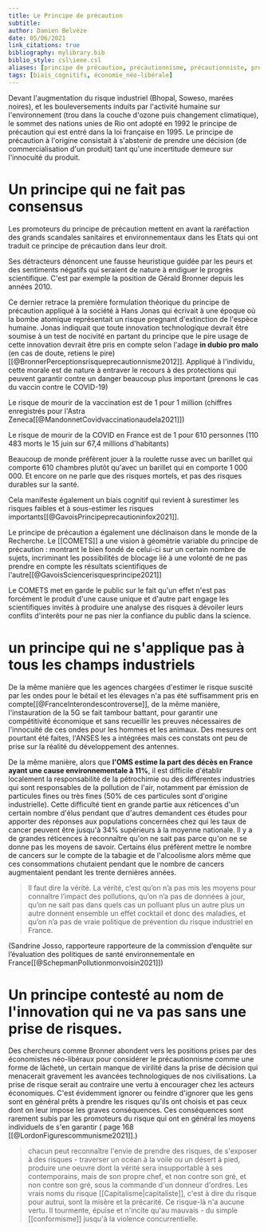 ```yaml
---
title: Le Principe de précaution
subtitle:
author: Damien Belvèze
date: 05/06/2021
link_citations: true
bibliography: mylibrary.bib
biblio_style: csl\ieee.csl
aliases: [principe de précaution, précautionnisme, précautionniste, précautionnistes]
tags: [biais_cognitifs, économie_néo-libérale]
---
```


Devant l'augmentation du risque industriel (Bhopal, Soweso, marées noires), et les bouleversements induits par l'activité humaine sur l'environnement (trou dans la couche d'ozone puis changement climatique), le sommet des nations unies de Rio ont adopté en 1992 le principe de précaution qui est entré dans la loi française en 1995. Le principe de précaution à l'origine consistait à s'abstenir de prendre une décision (de commercialisation d'un produit) tant qu'une incertitude demeure sur l'innocuité du produit. 

# Un principe qui ne fait pas consensus

Les promoteurs du principe de précaution mettent en avant la raréfaction des grands scandales sanitaires et environnementaux dans les Etats qui ont traduit ce principe de précaution dans leur droit. 

Ses détracteurs dénoncent une fausse heuristique guidée par les peurs et des sentiments négatifs qui seraient de nature à endiguer le progrès scientifique. C'est par exemple la position de Gérald Bronner depuis les années 2010.

Ce dernier retrace la première formulation théorique du principe de précaution appliqué à la société à Hans Jonas qui écrivait à une époque où la bombe atomique représentait un risque pregnant d'extinction de l'espèce humaine. Jonas indiquait que toute innovation technologique devrait être soumise à un test de nocivité en partant du principe que le pire usage de cette innovation devrait être pris en compte selon l'adage **in dubio pro malo** (en cas de doute, retiens le pire)[[@BronnerPerceptionsrisqueprecautionnisme2012]]. 
Appliqué à l'individu, cette morale est de nature à entraver le recours à des protections qui peuvent garantir contre un danger beaucoup plus important (prenons le cas du vaccin contre le COVID-19)

Le risque de mourir de la vaccination est de 1 pour 1 million (chiffres enregistrés pour l'Astra Zeneca[[@MandonnetCovidvaccinationaudela2021]])

Le risque de mourir de la COVID en France est de 1 pour 610 personnes (110 483 morts le 15 juin sur 67,4 millions d'habitants)

Beaucoup de monde préfèrent jouer à la roulette russe avec un barillet qui comporte 610 chambres plutôt qu'avec un barillet qui en comporte 1 000 000. Et encore on ne parle que des risques mortels, et pas des risques durables sur la santé. 

Cela manifeste également un biais cognitif qui revient à surestimer les risques faibles et à sous-estimer les risques importants[[@GavoisPrincipeprecautioninfox2021]].



Le principe de précaution a également une déclinaison dans le monde de la Recherche. Le [[COMETS]] a une vision à géométrie variable du principe de précaution : montrant le bien fondé de celui-ci sur un certain nombre de sujets, incriminant les possibilités de blocage lié à une volonté de ne pas prendre en compte les résultats scientifiques de l'autre[[@GavoisSciencerisquesprincipe2021]]

Le COMETS met en garde le public sur le fait qu'un effet n'est pas forcément le produit d'une cause unique et d'autre part engage les  scientifiques invités à produire une analyse des risques à dévoiler leurs conflits d'interêts pour ne pas nier la confiance du public dans la science. 

# un principe qui ne s'applique pas à tous les champs industriels

De la même manière que les agences chargées d'estimer le risque suscité par les ondes pour le bétail et les élevages n'a pas été suffisamment pris en compte[[@FranceInterondescontroverse]], de la même manière, l'instauration de la 5G se fait tambour battant, pour garantir une compétitivité économique et sans recueillir les preuves nécessaires de l'innocuité de ces ondes pour les hommes et les animaux. 
Des mesures ont pourtant été faites, l'ANSES les a intégrées mais ces constats ont peu de prise sur la réalité du développement des antennes. 

De la même manière, alors que **l'OMS estime la part des décès en France ayant une cause environnementale à 11%**, il est difficile d'établir localement la responsabilité de la pétrochimie ou des différentes industries qui sont responsables de la pollution de l'air, notamment par émission de particules fines ou très fines (50% de ces particules sont d'origine industrielle). Cette difficulté tient en grande partie aux réticences d'un certain nombre d'élus pendant que d'autres demandent ces études pour apporter des réponses aux populations concernées chez qui les taux de cancer peuvent être jusqu'à 34% supérieurs à la moyenne nationale. 
Il y a de grandes réticences à reconnaître qu'on ne sait pas parce qu'on ne se donne pas les moyens de savoir. Certains élus préfèrent mettre le nombre de cancers sur le compte de la tabagie et de l'alcoolisme alors même que ces consommations chutaient pendant que le nombre de cancers augmentaient pendant les trente dernières années. 

>Il faut dire la vérité. La vérité, c’est qu’on n’a pas mis les moyens pour connaître l’impact des pollutions, qu’on n’a pas de données à jour, qu’on ne sait pas dans quels cas un polluant plus un autre plus un autre donnent ensemble un effet cocktail et donc des maladies, et qu’on n’a pas de vraie politique de prévention du risque industriel en France.

(Sandrine Josso, rapporteure rapporteure de la commission d’enquête sur l’évaluation des politiques de santé environnementale en France[[@SchepmanPollutionmonvoisin2021]])

# Un principe contesté au nom de l'innovation qui ne va pas sans une prise de risques. 

Des chercheurs comme Bronner abondent vers les positions prises par des économistes néo-libéraux pour considérer le précautionnisme comme une forme de lâcheté, un certain manque de virilité dans la prise de décision qui menacerait gravement les avancées technologiques de nos civilisations. La prise de risque serait au contraire une vertu à encourager chez les acteurs économiques. C'est évidemment ignorer ou feindre d'ignorer que les gens sont en général prêts à prendre les risques qu'ils ont choisis et pas ceux dont on leur impose les graves conséquences. Ces conséquences sont rarement subis par les promoteurs du risque qui ont en général les moyens individuels de s'en garantir ( page 168 [[@LordonFigurescommunisme2021]].)

> chacun peut reconnaître l'envie de prendre des risques, de s'exposer à des risques - traverser un océan à la voile ou un désert à pied, produire une oeuvre dont la vérité sera insupportable à ses contemporains, mais de son propre chef, et non contre son gré, et non contre son gré, sous la commande d'un donneur d'ordres. Les vrais noms du risque [[Capitalisme|capitaliste]], c'est à dire du risque pour autrui, sont la misère et la précarité. Ce risque-là n'a aucune vertu. Il tourmente, épuise et n'incite qu'au mauvais - du simple [[conformisme]] jusqu'à la violence concurrentielle. 

